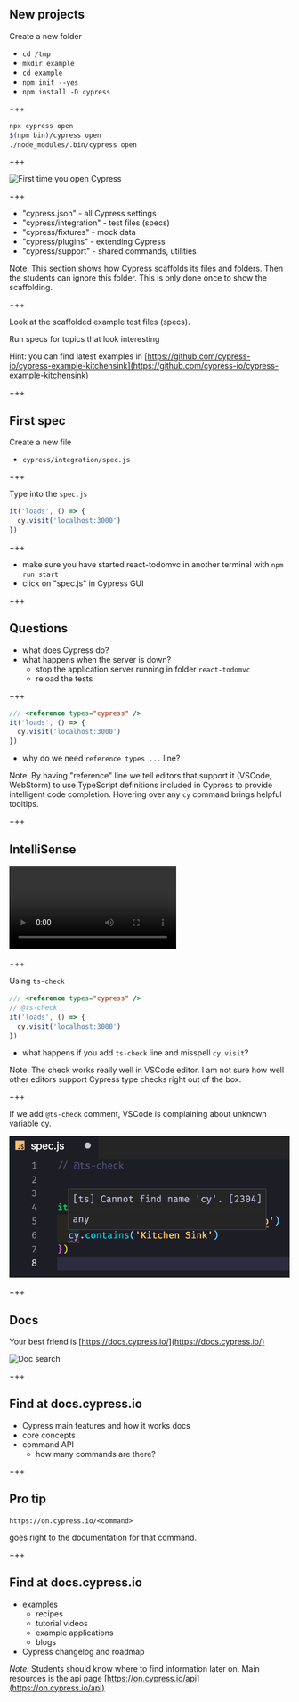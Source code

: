 ## New projects

Create a new folder

- `cd /tmp`
- `mkdir example`
- `cd example`
- `npm init --yes`
- `npm install -D cypress`

+++

```sh
npx cypress open
$(npm bin)/cypress open
./node_modules/.bin/cypress open
```

+++

![First time you open Cypress](img/cypress-scaffold.png)

+++

- "cypress.json" - all Cypress settings
- "cypress/integration" - test files (specs)
- "cypress/fixtures" - mock data
- "cypress/plugins" - extending Cypress
- "cypress/support" - shared commands, utilities

Note:
This section shows how Cypress scaffolds its files and folders. Then the students can ignore this folder. This is only done once to show the scaffolding.

+++

Look at the scaffolded example test files (specs).

Run specs for topics that look interesting

Hint: you can find latest examples in [https://github.com/cypress-io/cypress-example-kitchensink](https://github.com/cypress-io/cypress-example-kitchensink)

+++

## First spec

Create a new file

- `cypress/integration/spec.js`

+++

Type into the `spec.js`

```js
it('loads', () => {
  cy.visit('localhost:3000')
})
```

+++

- make sure you have started react-todomvc in another terminal with `npm run start`
- click on "spec.js" in Cypress GUI

+++

## Questions

- what does Cypress do?
- what happens when the server is down?
  - stop the application server running in folder `react-todomvc`
  - reload the tests

+++

```js
/// <reference types="cypress" />
it('loads', () => {
  cy.visit('localhost:3000')
})
```

- why do we need `reference types ...` line?

Note:
By having "reference" line we tell editors that support it (VSCode, WebStorm) to use TypeScript definitions included in Cypress to provide intelligent code completion. Hovering over any `cy` command brings helpful tooltips.

+++

## IntelliSense

![IntelliSense in VSCode](https://docs.cypress.io/img/snippets/intellisense-setup.a748a413.mp4)

+++

Using `ts-check`

```js
/// <reference types="cypress" />
// @ts-check
it('loads', () => {
  cy.visit('localhost:3000')
})
```

- what happens if you add `ts-check` line and misspell `cy.visit`?

Note:
The check works really well in VSCode editor. I am not sure how well other editors support Cypress type checks right out of the box.

+++

If we add `@ts-check` comment, VSCode is complaining about unknown variable cy.

![ts-check](img/ts-check.png)

+++

## Docs

Your best friend is [https://docs.cypress.io/](https://docs.cypress.io/)

![Doc search](todomvc/img/docs-search.png)

+++

## Find at docs.cypress.io

- Cypress main features and how it works docs
- core concepts
- command API
  - how many commands are there?

+++

## Pro tip

```
https://on.cypress.io/<command>
```

goes right to the documentation for that command.

+++

## Find at docs.cypress.io

- examples
  - recipes
  - tutorial videos
  - example applications
  - blogs
- Cypress changelog and roadmap

_Note:_
Students should know where to find information later on. Main resources is the api page [https://on.cypress.io/api](https://on.cypress.io/api)
